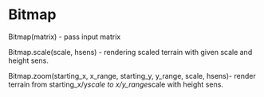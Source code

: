 # Bitmap

Bitmap(matrix) - pass input matrix

Bitmap.scale(scale, hsens) - rendering scaled terrain with given scale and height sens.

Bitmap.zoom(starting_x, x_range, starting_y, y_range, scale, hsens)- render terrain from starting_x/y*scale to x/y_range*scale with height sens.
